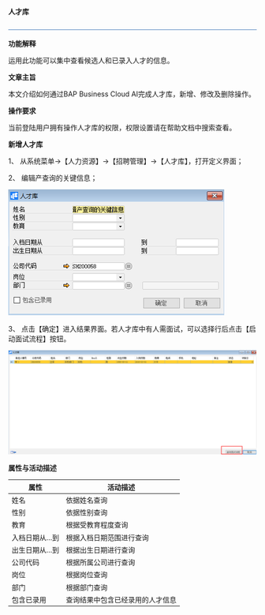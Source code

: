 **人才库**

![img](图片/标题.png) 

**功能解释**

运用此功能可以集中查看候选人和已录入人才的信息。

**文章主旨**

本文介绍如何通过BAP Business Cloud AI完成人才库，新增、修改及删除操作。

**操作要求**

当前登陆用户拥有操作人才库的权限，权限设置请在帮助文档中搜索查看。

**新增人才库**

1、 从系统菜单->【人力资源】->【招聘管理】->【人才库】，打开定义界面；	

2、 编辑产查询的关键信息；

![img](图片/人才库1.png) 

3、 点击【确定】进入结果界面。若人才库中有人需面试，可以选择行后点击【启动面试流程】按钮。

![img](图片/人才库2.png) 

**属性与活动描述**

| **属性** | **活动描述**               |
| -------------- | -------------------------------- |
| 姓名           | 依据姓名查询                     |
| 性别           | 依据性别查询                     |
| 教育           | 根据受教育程度查询               |
| 入档日期从…到  | 根据入档日期范围进行查询         |
| 出生日期从…到  | 根据出生日期进行查询             |
| 公司代码       | 根据所属公司进行查询             |
| 岗位           | 根据岗位查询                     |
| 部门           | 根据部门查询                     |
| 包含已录用     | 查询结果中包含已经录用的人才信息 |

 
